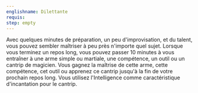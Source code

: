 ```yaml
---
englishname: Dilettante
requis:
step: empty
---
```

Avec quelques minutes de préparation, un peu d'improvisation, et du talent, vous pouvez sembler maîtriser à peu près n'importe quel sujet. Lorsque vous terminez un repos long, vous pouvez passer 10 minutes à vous entraîner à une arme simple ou martiale, une compétence, un outil ou un cantrip de magicien. Vous gagnez la maîtrise de cette arme, cette compétence, cet outil ou apprenez ce cantrip jusqu'à la fin de votre prochain repos long. Vous utilisez l'Intelligence comme caractéristique d'incantation pour le cantrip.
